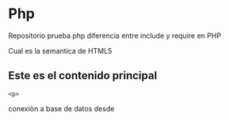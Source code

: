 # Php
Repositorio prueba php
diferencia entre include y require en PHP 


Cual es la semantica de HTML5



<div class="main">
	<h2> Este es el contenido principal </h2>
	
	<p> 

conexiòn a base de datos desde 
